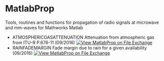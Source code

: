 # MatlabProp
Tools, routines and functions for propagation of radio signals at microwave and mm-waves for Mathworks Matlab
- ATMOSPHERICGASATTENUATION Attenuation from atmospheric gas from ITU-R P.676-11 (09/2016)
[![View MatlabProp on File Exchange](https://www.mathworks.com/matlabcentral/images/matlab-file-exchange.svg)](https://www.mathworks.com/matlabcentral/fileexchange/116830-matlabprop)
- RAINFADEMARGIN Fade margin due to rain for a given availability (09/2016)
[![View MatlabProp on File Exchange](https://www.mathworks.com/matlabcentral/images/matlab-file-exchange.svg)](https://www.mathworks.com/matlabcentral/fileexchange/116830-matlabprop)

